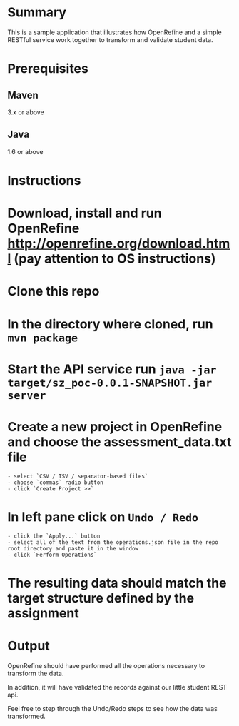 Summary
=======

This is a sample application that illustrates how OpenRefine and a simple RESTful service work together to transform and validate student data.

Prerequisites
=============

Maven
-----
3.x or above

Java
----
1.6 or above

Instructions
============

# Download, install and run OpenRefine http://openrefine.org/download.html (pay attention to OS instructions)
# Clone this repo
# In the directory where cloned, run `mvn package`
# Start the API service run `java -jar target/sz_poc-0.0.1-SNAPSHOT.jar server`
# Create a new project in OpenRefine and choose the assessment_data.txt file
    - select `CSV / TSV / separator-based files`
    - choose `commas` radio button
    - click `Create Project >>`
# In left pane click on `Undo / Redo`
    - click the `Apply...` button
    - select all of the text from the operations.json file in the repo root directory and paste it in the window
    - click `Perform Operations`
# The resulting data should match the target structure defined by the assignment

Output
======

OpenRefine should have performed all the operations necessary to transform the data.

In addition, it will have validated the records against our little student REST api.

Feel free to step through the Undo/Redo steps to see how the data was transformed.


